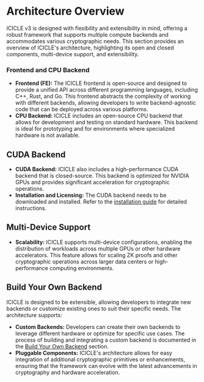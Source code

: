 # Architecture Overview


ICICLE v3 is designed with flexibility and extensibility in mind, offering a robust framework that supports multiple compute backends and accommodates various cryptographic needs. This section provides an overview of ICICLE's architecture, highlighting its open and closed components, multi-device support, and extensibility.

### Frontend and CPU Backend

- **Frontend (FE):** The ICICLE frontend is open-source and designed to provide a unified API across different programming languages, including C++, Rust, and Go. This frontend abstracts the complexity of working with different backends, allowing developers to write backend-agnostic code that can be deployed across various platforms.
- **CPU Backend:** ICICLE includes an open-source CPU backend that allows for development and testing on standard hardware. This backend is ideal for prototyping and for environments where specialized hardware is not available.

## CUDA Backend

- **CUDA Backend:** ICICLE also includes a high-performance CUDA backend that is closed-source. This backend is optimized for NVIDIA GPUs and provides significant acceleration for cryptographic operations. 
- **Installation and Licensing:** The CUDA backend needs to be downloaded and installed. Refer to the [installation guide](./install_gpu_backend.md) for detailed instructions.

## Multi-Device Support

- **Scalability:** ICICLE supports multi-device configurations, enabling the distribution of workloads across multiple GPUs or other hardware accelerators. This feature allows for scaling ZK proofs and other cryptographic operations across larger data centers or high-performance computing environments.


## Build Your Own Backend

ICICLE is designed to be extensible, allowing developers to integrate new backends or customize existing ones to suit their specific needs. The architecture supports:

- **Custom Backends:** Developers can create their own backends to leverage different hardware or optimize for specific use cases. The process of building and integrating a custom backend is documented in the [Build Your Own Backend](./build_your_own_backend.md) section.
- **Pluggable Components:** ICICLE's architecture allows for easy integration of additional cryptographic primitives or enhancements, ensuring that the framework can evolve with the latest advancements in cryptography and hardware acceleration.

